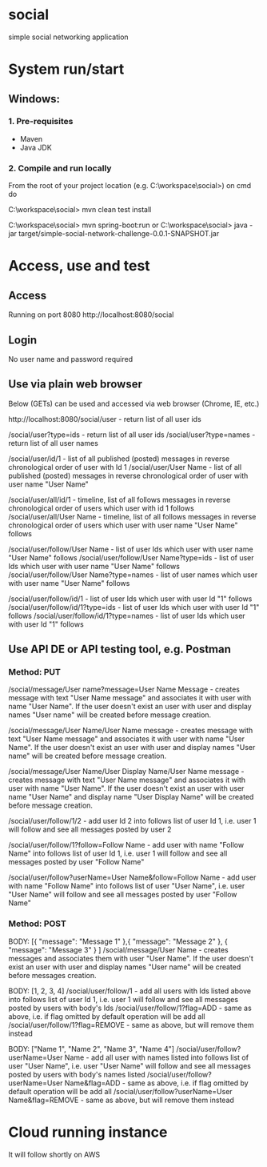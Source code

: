 # social
simple social networking application

# System run/start
## Windows:
### 1. Pre-requisites
- Maven
- Java JDK

### 2. Compile and run locally
From the root of your project location (e.g. C:\workspace\social>) on cmd do

C:\workspace\social> mvn clean test install

C:\workspace\social> mvn spring-boot:run
	or
C:\workspace\social> java -jar target/simple-social-network-challenge-0.0.1-SNAPSHOT.jar

# Access, use and test
## Access
Running on port 8080
http://localhost:8080/social

## Login
No user name and password required

## Use via plain web browser
Below (GETs) can be used and accessed via web browser (Chrome, IE, etc.)

http://localhost:8080/social/user - return list of all user ids

/social/user?type=ids - return list of all user ids
/social/user?type=names - return list of all user names

/social/user/id/1 - list of all published (posted) messages in reverse chronological order of user with Id 1
/social/user/User Name - list of all published (posted) messages in reverse chronological order of user with user name "User Name"

/social/user/all/id/1 - timeline, list of all follows messages in reverse chronological order of users which user with id 1 follows
/social/user/all/User Name - timeline, list of all follows messages in reverse chronological order of users which user with user name "User Name" follows

/social/user/follow/User Name - list of user Ids which user with user name "User Name" follows
/social/user/follow/User Name?type=ids - list of user Ids which user with user name "User Name" follows
/social/user/follow/User Name?type=names - list of user names which user with user name "User Name" follows

/social/user/follow/id/1 - list of user Ids which user with user Id "1" follows
/social/user/follow/id/1?type=ids - list of user Ids which user with user Id "1" follows
/social/user/follow/id/1?type=names - list of user Ids which user with user Id "1" follows

## Use API DE or API testing tool, e.g. Postman
### Method: PUT

/social/message/User name?message=User Name Message - creates message with text "User Name message" and associates it with user with name "User Name". If the user doesn't exist an user with user and display names "User name" will be created before message creation.

/social/message/User Name/User Name message - creates message with text "User Name message" and associates it with user with name "User Name". If the user doesn't exist an user with user and display names "User name" will be created before message creation.

/social/message/User Name/User Display Name/User Name message - creates message with text "User Name message" and associates it with user with name "User Name". If the user doesn't exist an user with user name "User Name" and display name "User Display Name" will be created before message creation.

/social/user/follow/1/2 - add user Id 2 into follows list of user Id 1, i.e. user 1 will follow and see all messages posted by user 2

/social/user/follow/1?follow=Follow Name - add user with name "Follow Name" into follows list of user Id 1, i.e. user 1 will follow and see all messages posted by user "Follow Name"

/social/user/follow?userName=User Name&follow=Follow Name - add user with name "Follow Name" into follows list of user "User Name", i.e. user "User Name" will follow and see all messages posted by user "Follow Name"

### Method: POST

BODY: [{ "message": "Message 1" },{ "message": "Message 2" }, { "message": "Message 3" } ]
/social/message/User Name - creates messages and associates them with user "User Name". If the user doesn't exist an user with user and display names "User name" will be created before messages creation.

BODY: [1, 2, 3, 4]
/social/user/follow/1 - add all users with Ids listed above into follows list of user Id 1, i.e. user 1 will follow and see all messages posted by users with body's Ids
/social/user/follow/1?flag=ADD - same as above, i.e. if flag omitted by default operation will be add all  
/social/user/follow/1?flag=REMOVE - same as above, but will remove them instead

BODY: ["Name 1", "Name 2", "Name 3", "Name 4"]
/social/user/follow?userName=User Name - add all user with names listed into follows list of user "User Name", i.e. user "User Name" will follow and see all messages posted by users with body's names listed
/social/user/follow?userName=User Name&flag=ADD - same as above, i.e. if flag omitted by default operation will be add all
/social/user/follow?userName=User Name&flag=REMOVE - same as above, but will remove them instead

# Cloud running instance
It will follow shortly on AWS

  


